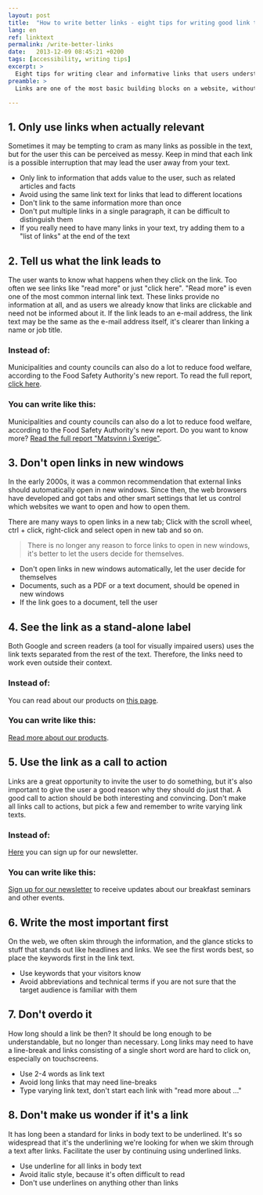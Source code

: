 ```yaml
---
layout: post
title:  "How to write better links - eight tips for writing good link texts"
lang: en
ref: linktext
permalink: /write-better-links
date:   2013-12-09 08:45:21 +0200
tags: [accessibility, writing tips]
excerpt: >
  Eight tips for writing clear and informative links that users understand.
preamble: >
  Links are one of the most basic building blocks on a website, without links, neither users nor search engines can navigate the content. Here are eight tips for writing clear and informative links that users understand.

---
```

## 1. Only use links when actually relevant
Sometimes it may be tempting to cram as many links as possible in the text, but for the user this can be perceived as messy. Keep in mind that each link is a possible interruption that may lead the user away from your text.

* Only link to information that adds value to the user, such as related articles and facts
* Avoid using the same link text for links that lead to different locations
* Don't link to the same information more than once
* Don't put multiple links in a single paragraph, it can be difficult to distinguish them
* If you really need to have many links in your text, try adding them to a "list of links" at the end of the text

## 2. Tell us what the link leads to
The user wants to know what happens when they click on the link. Too often we see links like "read more" or just "click here". "Read more" is even one of the most common internal link text. These links provide no information at all, and as users we already know that links are clickable and need not be informed about it. If the link leads to an e-mail address, the link text may be the same as the e-mail address itself, it's clearer than linking a name or job title.

### Instead of:
Municipalities and county councils can also do a lot to reduce food welfare, according to the Food Safety Authority's new report. To read the full report, <a rel="nofollow" href="#">click here</a>.

### You can write like this:
Municipalities and county councils can also do a lot to reduce food welfare, according to the Food Safety Authority's new report. Do you want to know more? <a rel="nofollow" href="#">Read the full report "Matsvinn i Sverige"</a>.

## 3. Don't open links in new windows
In the early 2000s, it was a common recommendation that external links should automatically open in new windows. Since then, the web browsers have developed and got tabs and other smart settings that let us control which websites we want to open and how to open them.

There are many ways to open links in a new tab; Click with the scroll wheel, ctrl + click, right-click and select open in new tab and so on. 

> There is no longer any reason to force links to open in new windows, it's better to let the users decide for themselves.

* Don't open links in new windows automatically, let the user decide for themselves
* Documents, such as a PDF or a text document, should be opened in new windows
* If the link goes to a document, tell the user

## 4. See the link as a stand-alone label
Both Google and screen readers (a tool for visually impaired users) uses the link texts separated from the rest of the text. Therefore, the links need to work even outside their context.

### Instead of:
You can read about our products on <a rel="nofollow" href="#">this page</a>.

### You can write like this:
<a rel="nofollow" href="#">Read more about our products</a>.

## 5. Use the link as a call to action
Links are a great opportunity to invite the user to do something, but it's also important to give the user a good reason why they should do just that. A good call to action should be both interesting and convincing. Don't make all links call to actions, but pick a few and remember to write varying link texts.

### Instead of:
<a rel="nofollow" href="#">Here</a> you can sign up for our newsletter.

### You can write like this:
<a rel="nofollow" href="#">Sign up for our newsletter</a> to receive updates about our breakfast seminars and other events.

## 6. Write the most important first
On the web, we often skim through the information, and the glance sticks to stuff that stands out like headlines and links. We see the first words best, so place the keywords first in the link text.

* Use keywords that your visitors know
* Avoid abbreviations and technical terms if you are not sure that the target audience is familiar with them

## 7. Don't overdo it
How long should a link be then? It should be long enough to be understandable, but no longer than necessary. Long links may need to have a line-break and links consisting of a single short word are hard to click on, especially on touchscreens.

* Use 2-4 words as link text
* Avoid long links that may need line-breaks
* Type varying link text, don't start each link with "read more about ..."

## 8. Don't make us wonder if it's a link
It has long been a standard for links in body text to be underlined. It's so widespread that it's the underlining we're looking for when we skim through a text after links. Facilitate the user by continuing using underlined links.

* Use underline for all links in body text
* Avoid italic style, because it's often difficult to read
* Don't use underlines on anything other than links